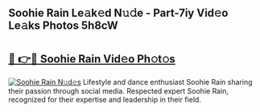 ## Soohie Rain Le𝚊k𝚎d N𝚞𝚍e - Part-7iy Vid𝚎o Le𝚊ks Photos 5h8cW

# <h2><a href="http://fbfz54c.evod.top/?m=Soohie+Rain">🔗 👉🔴 Soohie Rain Vid𝚎o Ph𝚘t𝚘s</a></h2>

[![Soohie Rain N𝚞d𝚎s](https://i.imgur.com/8V9OHl7.gif)](http://fbfz54c.evod.top/?m=Soohie+Rain)
Lifestyle and dance enthusiast Soohie Rain sharing their passion through social media. Respected expert Soohie Rain, recognized for their expertise and leadership in their field. 
